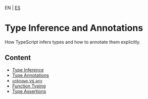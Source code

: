 <!-- MULTILANGUAJE MENU START -->
EN | [ES](https://lckpig.gitbook.io/es-practical-dev-handbook/typescript/type-inference-annotations)
<!-- MULTILANGUAJE MENU END -->

# Type Inference and Annotations

How TypeScript infers types and how to annotate them explicitly.

## Content
* [Type Inference](type-inference.md)
* [Type Annotations](type-annotations.md)
* [`unknown` vs `any`](unknown-vs-any.md)
* [Function Typing](function-typing.md)
* [Type Assertions](type-assertions.md) 